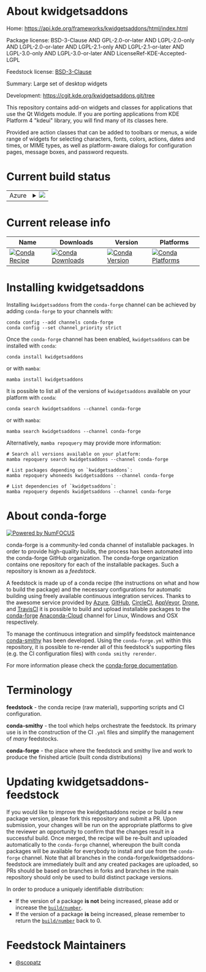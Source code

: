 About kwidgetsaddons
====================

Home: https://api.kde.org/frameworks/kwidgetsaddons/html/index.html

Package license: BSD-3-Clause AND GPL-2.0-or-later AND LGPL-2.0-only AND LGPL-2.0-or-later AND LGPL-2.1-only AND LGPL-2.1-or-later AND LGPL-3.0-only AND LGPL-3.0-or-later AND LicenseRef-KDE-Accepted-LGPL

Feedstock license: [BSD-3-Clause](https://github.com/conda-forge/kwidgetsaddons-feedstock/blob/main/LICENSE.txt)

Summary: Large set of desktop widgets

Development: https://cgit.kde.org/kwidgetsaddons.git/tree

This repository contains add-on widgets and classes for applications that
use the Qt Widgets module. If you are porting applications from KDE Platform 4
"kdeui" library, you will find many of its classes here.

Provided are action classes that can be added to toolbars or menus,
a wide range of widgets for selecting characters, fonts, colors, actions,
dates and times, or MIME types, as well as platform-aware dialogs for
configuration pages, message boxes, and password requests.


Current build status
====================


<table>
    
  <tr>
    <td>Azure</td>
    <td>
      <details>
        <summary>
          <a href="https://dev.azure.com/conda-forge/feedstock-builds/_build/latest?definitionId=8474&branchName=main">
            <img src="https://dev.azure.com/conda-forge/feedstock-builds/_apis/build/status/kwidgetsaddons-feedstock?branchName=main">
          </a>
        </summary>
        <table>
          <thead><tr><th>Variant</th><th>Status</th></tr></thead>
          <tbody><tr>
              <td>linux_64</td>
              <td>
                <a href="https://dev.azure.com/conda-forge/feedstock-builds/_build/latest?definitionId=8474&branchName=main">
                  <img src="https://dev.azure.com/conda-forge/feedstock-builds/_apis/build/status/kwidgetsaddons-feedstock?branchName=main&jobName=linux&configuration=linux_64_" alt="variant">
                </a>
              </td>
            </tr>
          </tbody>
        </table>
      </details>
    </td>
  </tr>
</table>

Current release info
====================

| Name | Downloads | Version | Platforms |
| --- | --- | --- | --- |
| [![Conda Recipe](https://img.shields.io/badge/recipe-kwidgetsaddons-green.svg)](https://anaconda.org/conda-forge/kwidgetsaddons) | [![Conda Downloads](https://img.shields.io/conda/dn/conda-forge/kwidgetsaddons.svg)](https://anaconda.org/conda-forge/kwidgetsaddons) | [![Conda Version](https://img.shields.io/conda/vn/conda-forge/kwidgetsaddons.svg)](https://anaconda.org/conda-forge/kwidgetsaddons) | [![Conda Platforms](https://img.shields.io/conda/pn/conda-forge/kwidgetsaddons.svg)](https://anaconda.org/conda-forge/kwidgetsaddons) |

Installing kwidgetsaddons
=========================

Installing `kwidgetsaddons` from the `conda-forge` channel can be achieved by adding `conda-forge` to your channels with:

```
conda config --add channels conda-forge
conda config --set channel_priority strict
```

Once the `conda-forge` channel has been enabled, `kwidgetsaddons` can be installed with `conda`:

```
conda install kwidgetsaddons
```

or with `mamba`:

```
mamba install kwidgetsaddons
```

It is possible to list all of the versions of `kwidgetsaddons` available on your platform with `conda`:

```
conda search kwidgetsaddons --channel conda-forge
```

or with `mamba`:

```
mamba search kwidgetsaddons --channel conda-forge
```

Alternatively, `mamba repoquery` may provide more information:

```
# Search all versions available on your platform:
mamba repoquery search kwidgetsaddons --channel conda-forge

# List packages depending on `kwidgetsaddons`:
mamba repoquery whoneeds kwidgetsaddons --channel conda-forge

# List dependencies of `kwidgetsaddons`:
mamba repoquery depends kwidgetsaddons --channel conda-forge
```


About conda-forge
=================

[![Powered by
NumFOCUS](https://img.shields.io/badge/powered%20by-NumFOCUS-orange.svg?style=flat&colorA=E1523D&colorB=007D8A)](https://numfocus.org)

conda-forge is a community-led conda channel of installable packages.
In order to provide high-quality builds, the process has been automated into the
conda-forge GitHub organization. The conda-forge organization contains one repository
for each of the installable packages. Such a repository is known as a *feedstock*.

A feedstock is made up of a conda recipe (the instructions on what and how to build
the package) and the necessary configurations for automatic building using freely
available continuous integration services. Thanks to the awesome service provided by
[Azure](https://azure.microsoft.com/en-us/services/devops/), [GitHub](https://github.com/),
[CircleCI](https://circleci.com/), [AppVeyor](https://www.appveyor.com/),
[Drone](https://cloud.drone.io/welcome), and [TravisCI](https://travis-ci.com/)
it is possible to build and upload installable packages to the
[conda-forge](https://anaconda.org/conda-forge) [Anaconda-Cloud](https://anaconda.org/)
channel for Linux, Windows and OSX respectively.

To manage the continuous integration and simplify feedstock maintenance
[conda-smithy](https://github.com/conda-forge/conda-smithy) has been developed.
Using the ``conda-forge.yml`` within this repository, it is possible to re-render all of
this feedstock's supporting files (e.g. the CI configuration files) with ``conda smithy rerender``.

For more information please check the [conda-forge documentation](https://conda-forge.org/docs/).

Terminology
===========

**feedstock** - the conda recipe (raw material), supporting scripts and CI configuration.

**conda-smithy** - the tool which helps orchestrate the feedstock.
                   Its primary use is in the construction of the CI ``.yml`` files
                   and simplify the management of *many* feedstocks.

**conda-forge** - the place where the feedstock and smithy live and work to
                  produce the finished article (built conda distributions)


Updating kwidgetsaddons-feedstock
=================================

If you would like to improve the kwidgetsaddons recipe or build a new
package version, please fork this repository and submit a PR. Upon submission,
your changes will be run on the appropriate platforms to give the reviewer an
opportunity to confirm that the changes result in a successful build. Once
merged, the recipe will be re-built and uploaded automatically to the
`conda-forge` channel, whereupon the built conda packages will be available for
everybody to install and use from the `conda-forge` channel.
Note that all branches in the conda-forge/kwidgetsaddons-feedstock are
immediately built and any created packages are uploaded, so PRs should be based
on branches in forks and branches in the main repository should only be used to
build distinct package versions.

In order to produce a uniquely identifiable distribution:
 * If the version of a package **is not** being increased, please add or increase
   the [``build/number``](https://docs.conda.io/projects/conda-build/en/latest/resources/define-metadata.html#build-number-and-string).
 * If the version of a package **is** being increased, please remember to return
   the [``build/number``](https://docs.conda.io/projects/conda-build/en/latest/resources/define-metadata.html#build-number-and-string)
   back to 0.

Feedstock Maintainers
=====================

* [@scopatz](https://github.com/scopatz/)

